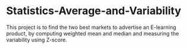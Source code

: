 # Statistics-Average-and-Variability
This project is to find the two best markets to advertise an E-learning product, by computing weighted mean and median and measuring the variability using Z-score.
